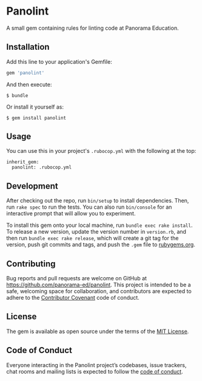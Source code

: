 # Panolint

A small gem containing rules for linting code at Panorama Education.

## Installation

Add this line to your application's Gemfile:

```ruby
gem 'panolint'
```

And then execute:

    $ bundle

Or install it yourself as:

    $ gem install panolint

## Usage

You can use this in your project's `.rubocop.yml` with the following at the top:

```
inherit_gem:
  panolint: .rubocop.yml
```

## Development

After checking out the repo, run `bin/setup` to install dependencies. Then, run `rake spec` to run the tests. You can also run `bin/console` for an interactive prompt that will allow you to experiment.

To install this gem onto your local machine, run `bundle exec rake install`. To release a new version, update the version number in `version.rb`, and then run `bundle exec rake release`, which will create a git tag for the version, push git commits and tags, and push the `.gem` file to [rubygems.org](https://rubygems.org).

## Contributing

Bug reports and pull requests are welcome on GitHub at https://github.com/panorama-ed/panolint. This project is intended to be a safe, welcoming space for collaboration, and contributors are expected to adhere to the [Contributor Covenant](http://contributor-covenant.org) code of conduct.

## License

The gem is available as open source under the terms of the [MIT License](https://opensource.org/licenses/MIT).

## Code of Conduct

Everyone interacting in the Panolint project’s codebases, issue trackers, chat rooms and mailing lists is expected to follow the [code of conduct](https://github.com/[USERNAME]/panolint/blob/master/CODE_OF_CONDUCT.md).
